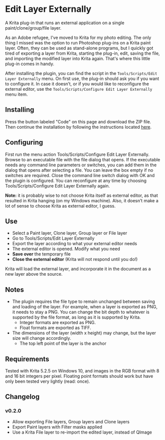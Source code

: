 # Edit Layer Externally

A Krita plug-in that runs an external application on a single paint/clone/group/file layer.

As an Adobe refugee, I've moved to Krita for my photo editing. The only thing I missed was the option to run Photoshop plug-ins on a Krita paint layer. Often, they can be used as stand-alone programs, but I quickly got tired of exporting a layer from Krita, starting the plug-in, edit, saving the file, and importing the modified layer into Krita again. That's where this little plug-in comes in handy.

After installing the plugin, you can find the script in the `Tools/Scripts/Edit Layer Externally` menu. On first use, the plug-in should ask you if you want to configure it. In case it doesn’t, or if you would like to reconfigure the external editor, use the `Tools/Scripts/Configure Edit Layer Externally` menu item. 


## Installing 

Press the button labeled "Code" on this page and download the ZIP file. Then continue the installation by following the instructions located [here](https://docs.krita.org/en/user_manual/python_scripting/install_custom_python_plugin.html).


## Configuring

First run the menu action Tools/Scripts/Configure Edit Layer Externally. Browse to an executable file with the file dialog that opens. If the executable needs any command line parameters or switches, you can add them in the dialog that opens after selecting a file. You can leave the box empty if no switches are required. Close the command line switch dialog with OK and the plugin is configured. You can reconfigure at any time by choosing Tools/Scripts/Configure Edit Layer Externally again.

**Note:** it is probably wise to not choose Krita itself as external editor, as that resulted in Krita hanging (on my Windows machine). Also, it doesn’t make a lot of sense to choose Krita as external editor, I guess.


## Use
- Select a Paint layer, Clone layer, Group layer or File layer
- Go to Tools/Scripts/Edit Layer Externally
- Export the layer according to what your external editor needs
- The external editor is opened. Modify what you need
- **Save over** the temporary file
- **Close the external editor** (Krita will not respond until you do!)

Krita will load the external layer, and incorporate it in the document as a new layer above the source.


## Notes

- The plugin requires the file type to remain unchanged between saving and loading of the layer. For example, when a layer is exported as PNG, it needs to stay a PNG. You can change the bit depth to whatever is supported by the file format, as long as it is supported by Krita.
    - Integer formats are exported as PNG.
    - Float formats are exported as TIFF.
- The dimensions of the layer (width x height) may change, but the layer size will change accordingly.
    - The top left point of the layer is the anchor


## Requirements

Tested with Krita 5.2.5 on Windows 10, and images in the RGB format with 8 and 16 bit integers per pixel. Floating point formats should work but have only been tested very lightly (read: once).

## Changelog

### v0.2.0
- Allow exporting File layers, Group layers and Clone layers
- Export Paint layers with Filter masks applied
- Use a Krita File layer to re-import the edited layer, instead of QImage
